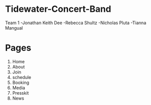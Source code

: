 # Tidewater-Concert-Band
Team 1
-Jonathan Keith Dee
-Rebecca Shultz
-Nicholas Pluta
-Tianna Mangual

# Pages

1. Home
2. About
3. Join
4. schedule
5. Booking
6. Media
7. Presskit
8. News

